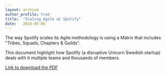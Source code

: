 ```yaml
---
layout: archive
author_profile: true
title:  "Scaling Agile at Spotify"
date:   2016-05-05
---
```


The way Spotify scales its Agile methodology is using a Matrix that includes "Tribes, Squads, Chapters & Guilds".

This document highlight how Spotify (a disruptive Unicorn Swedish startup) deals with it multiple teams and thousands of members.

[Link to download the PDF](https://dl.dropboxusercontent.com/u/1018963/Articles/SpotifyScaling.pdf)